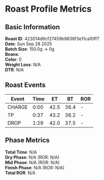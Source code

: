 # Roast Profile Metrics

## Basic Information
**Roast ID**: 423014d9cf27459b9838f3e11ca10ff7  
**Date**: Sun Sep 28 2025  
**Batch Size**: 150.0g → 0g  
**Beans**:   
**Color**: 0  
**Weight Loss**: N/A  
**DTR**: N/A  

## Roast Events

| Event | Time | ET | BT | ROR |
|-------|------|----|----|-----|
| CHARGE | 0:00 | 42.5 | 36.4 | - |
| TP | 0:37 | 43.2 | 36.2 | - |
| DROP | 1:29 | 42.0 | 37.5 | - |

## Phase Metrics
**Total Time**: N/A  
**Dry Phase**: N/A (ROR: N/A)  
**Mid Phase**: N/A (ROR: N/A)  
**Finish Phase**: N/A (ROR: N/A)  
**Total ROR**: N/A  
